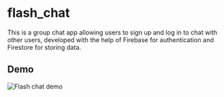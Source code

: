 # flash_chat

This is a group chat app allowing users to sign up and log in to chat with other users, developed with the help of Firebase for authentication and Firestore for storing data.

## Demo

![Flash chat demo](/screenshots/flash_chat_demo.gif)
